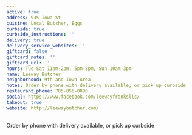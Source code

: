 ```yaml
---
active: true
address: 935 Iowa St
cuisine: Local Butcher, Eggs
curbside: true
curbside_instructions: ''
delivery: true
delivery_service_websites: ''
giftcard: false
giftcard_notes: ''
giftcard_url: ''
hours: Tue-Sat 11am-2pm, 5pm-8pm, Sun 10am-3pm
name: Leeway Butcher
neighborhood: 9th and Iowa Area
notes: Order by phone with delivery available, or pick up curbside
restaurant_phone: 785-856-0890
social: https://www.facebook.com/leewayfranksllc/
takeout: true
website: http://leewaybutcher.com/
---
```


Order by phone with delivery available, or pick up curbside